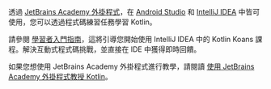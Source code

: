 [//]: # (title: 使用 JetBrains Academy 外掛程式學習 Kotlin)

透過 [JetBrains Academy 外掛程式](https://plugins.jetbrains.com/plugin/10081-jetbrains-academy)，在 [Android Studio](https://developer.android.com/studio) 和 [IntelliJ IDEA](https://www.jetbrains.com/idea/) 中皆可使用，您可以透過程式碼練習任務學習 Kotlin。

請參閱 [學習者入門指南](https://plugins.jetbrains.com/plugin/10081-jetbrains-academy/docs/learner-start-guide.html?section=Kotlin%20Koans)，這將引導您開始使用 IntelliJ IDEA 中的 Kotlin Koans 課程。解決互動式程式碼挑戰，並直接在 IDE 中獲得即時回饋。

如果您想使用 JetBrains Academy 外掛程式進行教學，請閱讀 [使用 JetBrains Academy 外掛程式教授 Kotlin](edu-tools-educator.md)。